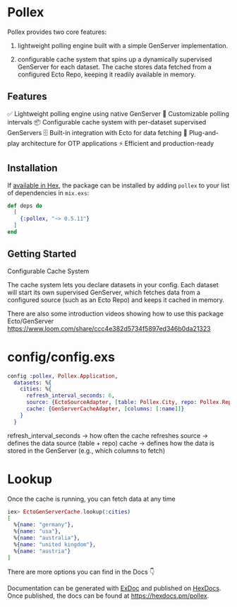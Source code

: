# Pollex

Pollex provides two core features:

1. lightweight polling engine built with a simple GenServer implementation.

2. configurable cache system that spins up a dynamically supervised GenServer for each dataset. The cache stores data fetched from a configured Ecto Repo, keeping it readily available in memory.

## Features

✅ Lightweight polling engine using native GenServer
🔁 Customizable polling intervals
📦 Configurable cache system with per-dataset supervised GenServers
🗄️ Built-in integration with Ecto for data fetching
🔌 Plug-and-play architecture for OTP applications
⚡ Efficient and production-ready

## Installation

If [available in Hex](https://hex.pm/docs/publish), the package can be installed
by adding `pollex` to your list of dependencies in `mix.exs`:

```elixir
def deps do
  [
    {:pollex, "~> 0.5.11"}
  ]
end
```

## Getting Started

Configurable Cache System

The cache system lets you declare datasets in your config. Each dataset will start its own supervised GenServer, which fetches data from a configured source (such as an Ecto Repo) and keeps it cached in memory.

There are also some introduction videos showing how to use this package
Ecto/GenServer
https://www.loom.com/share/ccc4e382d5734f5897ed346b0da21323

# config/config.exs

```elixir
config :pollex, Pollex.Application,
  datasets: %{
    cities: %{
      refresh_interval_seconds: 6,
      source: {EctoSourceAdapter, [table: Pollex.City, repo: Pollex.Repo]},
      cache: {GenServerCacheAdapter, [columns: [:name]]}
    }
  }
```

refresh_interval_seconds → how often the cache refreshes
source → defines the data source (table + repo)
cache → defines how the data is stored in the GenServer (e.g., which columns to fetch)

# Lookup

Once the cache is running, you can fetch data at any time

```elixir
iex> EctoGenServerCache.lookup(:cities)
[
  %{name: "germany"},
  %{name: "usa"},
  %{name: "australia"},
  %{name: "united kingdom"},
  %{name: "austria"}
]
```

There are more options you can find in the Docs 👇

Documentation can be generated with [ExDoc](https://github.com/elixir-lang/ex_doc)
and published on [HexDocs](https://hexdocs.pm). Once published, the docs can
be found at <https://hexdocs.pm/pollex>.

